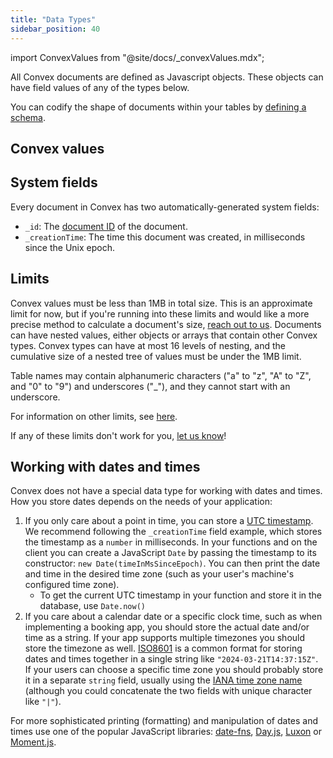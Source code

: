```yaml
---
title: "Data Types"
sidebar_position: 40
---
```


import ConvexValues from "@site/docs/\_convexValues.mdx";

All Convex documents are defined as Javascript objects. These objects can have
field values of any of the types below.

You can codify the shape of documents within your tables by
[defining a schema](/docs/database/schemas.mdx).

## Convex values

<ConvexValues />

## System fields

Every document in Convex has two automatically-generated system fields:

- `_id`: The [document ID](/docs/database/document-ids.mdx) of the document.
- `_creationTime`: The time this document was created, in milliseconds since the
  Unix epoch.

## Limits

Convex values must be less than 1MB in total size. This is an approximate limit
for now, but if you're running into these limits and would like a more precise
method to calculate a document's size,
[reach out to us](https://convex.dev/community). Documents can have nested
values, either objects or arrays that contain other Convex types. Convex types
can have at most 16 levels of nesting, and the cumulative size of a nested tree
of values must be under the 1MB limit.

Table names may contain alphanumeric characters ("a" to "z", "A" to "Z", and "0"
to "9") and underscores ("\_"), and they cannot start with an underscore.

For information on other limits, see [here](/docs/production/state/limits.mdx).

If any of these limits don't work for you,
[let us know](https://convex.dev/community)!

## Working with dates and times

Convex does not have a special data type for working with dates and times. How
you store dates depends on the needs of your application:

1. If you only care about a point in time, you can store a
   [UTC timestamp](https://en.wikipedia.org/wiki/Unix_time). We recommend
   following the `_creationTime` field example, which stores the timestamp as a
   `number` in milliseconds. In your functions and on the client you can create
   a JavaScript `Date` by passing the timestamp to its constructor:
   `new Date(timeInMsSinceEpoch)`. You can then print the date and time in the
   desired time zone (such as your user's machine's configured time zone).
   - To get the current UTC timestamp in your function and store it in the
     database, use `Date.now()`
2. If you care about a calendar date or a specific clock time, such as when
   implementing a booking app, you should store the actual date and/or time as a
   string. If your app supports multiple timezones you should store the timezone
   as well. [ISO8601](https://en.wikipedia.org/wiki/ISO_8601) is a common format
   for storing dates and times together in a single string like
   `"2024-03-21T14:37:15Z"`. If your users can choose a specific time zone you
   should probably store it in a separate `string` field, usually using the
   [IANA time zone name](https://en.wikipedia.org/wiki/Tz_database#Names_of_time_zones)
   (although you could concatenate the two fields with unique character like
   `"|"`).

For more sophisticated printing (formatting) and manipulation of dates and times
use one of the popular JavaScript libraries: [date-fns](https://date-fns.org/),
[Day.js](https://day.js.org/), [Luxon](https://moment.github.io/luxon/) or
[Moment.js](https://momentjs.com/).

